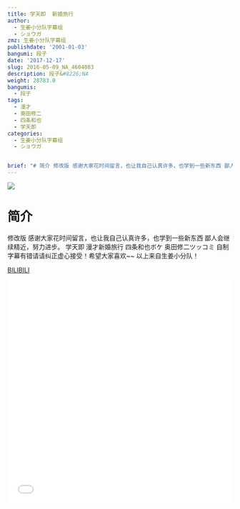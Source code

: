 ```yaml
---
title: 学天即  新婚旅行
author:
  - 生姜小分队字幕组
  - ショウガ
zmz: 生姜小分队字幕组
publishdate: '2001-01-03'
bangumi: 段子
date: '2017-12-17'
slug: 2016-05-09_NA_4604083
description: 段子&#8226;NA
weight: 28783.0
bangumis:
  - 段子
tags:
  - 漫才
  - 奥田修二
  - 四条和也
  - 学天即
categories:
  - 生姜小分队字幕组
  - ショウガ


brief: "# 简介 修改版 感谢大家花时间留言，也让我自己认真许多，也学到一些新东西 鄙人会继续精近，努力进步。 学天即 漫才新婚旅行 四条和也ボケ 奥田修二ツッコミ 自制字幕有错请请纠正虚心接受！希望大家喜欢~~ 以上来自生姜小分队！"
---
```

![](https://i.imgur.com/q7XpOWL.png)
# 简介  
修改版  感谢大家花时间留言，也让我自己认真许多，也学到一些新东西 鄙人会继续精近，努力进步。
学天即 漫才新婚旅行  四条和也ボケ 奥田修二ツッコミ
自制字幕有错请请纠正虚心接受！希望大家喜欢~~
以上来自生姜小分队！

  [BILIBILI](https://www.bilibili.com/video/av4604083/)

<div class="vcontainer">  <iframe class="video" src="//www.bilibili.com/blackboard/player.html?aid=4604083" width="100%" height="500" frameborder="0" allowfullscreen="allowfullscreen"></iframe></div>
